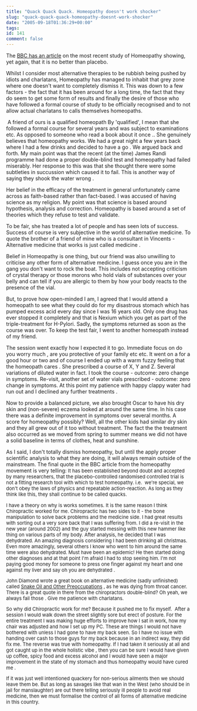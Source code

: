 ```yaml
---
title: "Quack Quack Quack. Homeopathy doesn't work shocker"
slug: "quack-quack-quack-homeopathy-doesnt-work-shocker"
date: "2005-09-18T01:36:29+00:00"
tags:
id: 141
comment: false
---
```


The [BBC has an article](http://news.bbc.co.uk/2/hi/health/4183916.stm) on the most recent study of Homeopathy showing, yet again, that it is no better than placebo. 

Whilst I consider most alternative therapies to be rubbish being pushed by idiots and charlatans, Homeopathy has managed to inhabit that grey zone where one doesn't want to completely dismiss it.   This was down to a few factors - the fact that it has been around for a long time, the fact that they do seem to get some form of results and finally the desire of those who have followed a formal course of study to be officially recognised and to not allow actual charlatans to calls themselves homeopaths.

&nbsp;A friend of ours is a qualified homeopath By 'qualified', I mean that she followed a formal course for several years and was subject to examinations etc. As opposed to someone who  read a book about it once .. She genuinely believes that homeopathy works. We had a great night a few years back where I had a few drinks and decided to  have a go . We argued back and forth. My main point was that the recent (at the time) James Randi programme had done a proper double-blind test and homeopathy had failed miserably. Her response to this was that she thought there were some  subtleties in succussion  which caused it to fail. This is another way of saying  they shook the water wrong . 

Her belief in the efficacy of the treatment in general unfortunately came across as faith-based rather than fact-based. I was accused of having science as my religion. My point was that science is based around hypothesis, analysis and correction. Homeopathy is based around a set of theories which they refuse to test and validate. 

To be fair, she has treated a lot of people and has seen lots of success. Success of course is very subjective in the world of alternative medicine. To quote the brother of a friend of mine who is a consultant in Vincents -  Alternative medicine that works is just called medicine .

Belief in Homeopathy is one thing, but our friend was also unwilling to criticise any other form of alternative medicine. I guess once you are in the gang you don't want to rock the boat. This includes not accepting criticism of crystal therapy or those morons who hold vials of substances over your belly and can tell if you are allergic to them by how your body reacts to the presence of the vial.

But, to prove how  open-minded  I am, I agreed that I would attend a homeopath to see what they could do for my disastrous stomach which has pumped excess acid every day since I was 16 years old. Only one drug has ever stopped it completely and that is Nexium which you get as part of the triple-treatment for H-Pylori. Sadly, the symptoms returned as soon  as the course was over.  To keep the test fair, I went to another homeopath instead of my friend.

The session went exactly how I expected it to go. Immediate focus on  do you worry much ,  are you protective of your family  etc etc. It went on a for a good hour or two and of course I ended up with a warm fuzzy feeling that the homeopath  cares . She prescribed a course of X, Y and Z. Several variations of diluted water in fact. I took the course - outcome: zero change in symptoms. Re-visit, another set of water vials prescribed - outcome: zero change in symptoms. At this point my patience with happy clappy water had run out and I declined any further  treatments .

Now to provide a balanced picture, we also brought Oscar to have his dry skin and (non-severe) eczema looked at around the same time. In his case there was a definite improvement in symptoms over several months. A score for homeopathy possibly? Well, all the other kids had similar dry skin and they all grew out of it too without treatment. The fact the the treatment also occurred as we moved from spring to summer means we did not have a solid baseline in terms of clothes, heat and sunshine.

As I said, I don't totally dismiss homeopathy, but until the apply proper scientific analysis to what they are doing, it will always remain outside of the mainstream. The final quote in the BBC article from the homeopathy movement is very telling:  <font size="2">It has been established beyond doubt and accepted by many researchers, that the placebo-controlled randomised controlled trial is not a fitting research tool with which to test homeopathy.  i.e.&nbsp; we're special, we don't obey the laws of physics and repeatable action-reaction. As long as they think like this, they shall continue to be called quacks.

I have a theory on why is works sometimes. It is the same reason I think Chiropractic worked for me. Chiropractic has two sides to it - the bone manipulation to solve back problems and the  medicine  side. I had great results with sorting out a very sore back that I was suffering from. I did a re-visit in the new year (around 2002) and the guy started messing with this new hammer like thing on various parts of my body. After analysis, he decided that I was dehydrated. An amazing diagnosis considering I had been drinking all christmas. Even more amazingly, several others I know who went to him around the same time were also dehydrated. Must have been an epidemic! He then started doing other diagnoses and at that point I'm afraid I had to stop seeing him. I'm not paying good money for someone to press one finger against my heart and one against my liver and say  oh you are dehydrated .

John Diamond wrote a great book on alternative medicine (sadly unfinished) called  [Snake Oil and Other Preoccupations](http://www.amazon.co.uk/exec/obidos/ASIN/0099428334/qid=1127032875/sr=8-2/ref=pd_bbs_2/026-9605837-5154061) , as he was dying from throat cancer. There is a great quote in there from the chiropractors  double-blind? Oh yeah, we always fail those . Give me patience with charlatans.

So why did Chiropractic work for me? Because it pushed me to fix myself.&nbsp; After a session I would walk down the street slightly sore but erect of posture. For the entire treatment I was making huge efforts to improve how I sat in work, how my chair was adjusted and how I set up my PC. These are things I would not have bothered with unless I had gone to have my back seen. So I have no issue with handing over cash to those guys for my back because in an indirect way, they did fix me. The reverse was true with homeopathy. If I had taken it seriously at all and got caught up in the whole  holistic vibe , then you can be sure I would have given up coffee, spicy food and excess alcohol and I would have seen a major improvement in the state of my stomach and thus homeopathy would have  cured me . 

If it was just well intentioned quackery for non-serious ailments then we should leave them be. But as long as savages like that wan in the West (who should be in jail for manslaughter) are out there telling seriously ill people to avoid real medicine, then we must formalise the control of all forms of alternative medicine in this country.

<!-- E BO -->                          </font>
